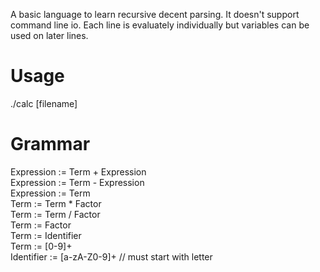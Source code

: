 A basic language to learn recursive decent parsing. It doesn't support command line io. Each line is evaluately individually but variables can be used on later lines.

# Usage

./calc [filename]

# Grammar

Expression := Term + Expression<br>
Expression := Term - Expression<br>
Expression := Term<br>
Term := Term \* Factor<br>
Term := Term / Factor<br>
Term := Factor<br>
Term := Identifier<br>
Term := [0-9]+<br>
Identifier := [a-zA-Z0-9]+ // must start with letter<br>
